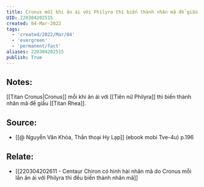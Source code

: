 ```yaml
---
title: Cronus mỗi khi ân ái với Philyra thì biến thành nhân mã để giấu Rhea
UID: 220304202515
created: 04-Mar-2022
tags:
  - 'created/2022/Mar/04'
  - 'evergreen'
  - 'permanent/fact'
aliases: 220304202515
publish: True
---
```

## Notes:
[[Titan Cronus|Cronus]] mỗi khi ân ái với [[Tiên nữ Philyra]] thì biến thành nhân mã để giấu [[Titan Rhea]].

## Source:
- [[@ Nguyễn Văn Khỏa, Thần thoại Hy Lạp]] (ebook mobi Tve-4u) p.196

## Relate:
- [[220304202611 - Centaur Chiron có hình hài nhân mã do Cronus mỗi lần ân ái với Philyra thì đều biến thành nhân mã]]